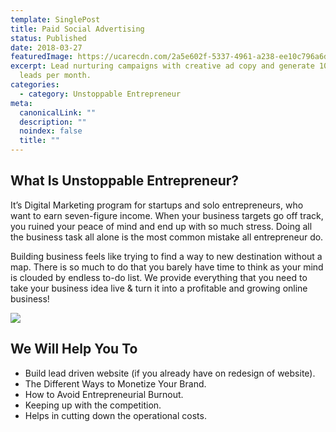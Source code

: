 ```yaml
---
template: SinglePost
title: Paid Social Advertising
status: Published
date: 2018-03-27
featuredImage: https://ucarecdn.com/2a5e602f-5337-4961-a238-ee10c796a6d5/
excerpt: Lead nurturing campaigns with creative ad copy and generate 100+ new
  leads per month.
categories:
  - category: Unstoppable Entrepreneur
meta:
  canonicalLink: ""
  description: ""
  noindex: false
  title: ""
---
```



## What Is Unstoppable Entrepreneur?

It’s Digital Marketing program for startups and solo entrepreneurs, who want to earn seven-figure income. When your business targets go off track, you ruined your peace of mind and end up with so much stress. Doing all the business task all alone is the most common mistake all entrepreneur do. 

Building business feels like trying to find a way to new destination without a map. There is so much to do that you barely have time to think as your mind is clouded by endless to-do list. We provide everything that you need to take your business idea live & turn it into a profitable and growing online business!

![](https://ucarecdn.com/882bdfc7-fa42-449e-9505-5e6fcf4f9659/)

## We Will Help You To

* Build lead driven website (if you already have on redesign of website).
* The Different Ways to Monetize Your Brand.
* How to Avoid Entrepreneurial Burnout.
* Keeping up with the competition.
* Helps in cutting down the operational costs.